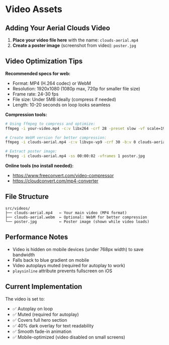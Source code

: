 # Video Assets

## Adding Your Aerial Clouds Video

1. **Place your video file here** with the name: `clouds-aerial.mp4`
2. **Create a poster image** (screenshot from video): `poster.jpg`

## Video Optimization Tips

**Recommended specs for web:**
- Format: MP4 (H.264 codec) or WebM
- Resolution: 1920x1080 (1080p max, 720p for smaller file size)
- Frame rate: 24-30 fps
- File size: Under 5MB ideally (compress if needed)
- Length: 10-20 seconds on loop looks seamless

**Compression tools:**
```bash
# Using ffmpeg to compress and optimize:
ffmpeg -i your-video.mp4 -c:v libx264 -crf 28 -preset slow -vf scale=1920:1080 -an clouds-aerial.mp4

# Create WebM version for better compression:
ffmpeg -i clouds-aerial.mp4 -c:v libvpx-vp9 -crf 30 -b:v 0 clouds-aerial.webm

# Extract poster image:
ffmpeg -i clouds-aerial.mp4 -ss 00:00:02 -vframes 1 poster.jpg
```

**Online tools (no install needed):**
- https://www.freeconvert.com/video-compressor
- https://cloudconvert.com/mp4-converter

## File Structure

```
src/videos/
├── clouds-aerial.mp4   ← Your main video (MP4 format)
├── clouds-aerial.webm  ← Optional: WebM for better compression
└── poster.jpg          ← Poster image (shown while video loads)
```

## Performance Notes

- Video is hidden on mobile devices (under 768px width) to save bandwidth
- Falls back to blue gradient on mobile
- Video autoplays muted (required for autoplay to work)
- `playsinline` attribute prevents fullscreen on iOS

## Current Implementation

The video is set to:
- ✅ Autoplay on loop
- ✅ Muted (required for autoplay)
- ✅ Covers full hero section
- ✅ 40% dark overlay for text readability
- ✅ Smooth fade-in animation
- ✅ Mobile-optimized (video disabled on small screens)

